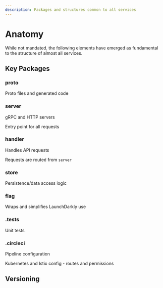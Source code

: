 ```yaml
---
description: Packages and structures common to all services
---
```


# Anatomy

While not mandated, the following elements have emerged as fundamental to the structure of almost all services.

## Key Packages

### proto

Proto files and generated code

### server

gRPC and HTTP servers

Entry point for all requests

### handler

Handles API requests

Requests are routed from `server`

### store

Persistence/data access logic

### flag

Wraps and simplifies LaunchDarkly use

### .tests

Unit tests

### .circleci

Pipeline configuration

Kubernetes and Istio config - routes and permissions

## Versioning

